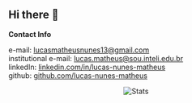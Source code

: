 ## Hi there 👋
**Contact Info**

e-mail: lucasmatheusnunes13@gmail.com<br/>
institutional e-mail: lucas.matheus@sou.inteli.edu.br<br/>
linkedIn: <a href="linkedin.com/in/lucas-nunes-matheus">linkedin.com/in/lucas-nunes-matheus</a><br/>
github: <a href="github.com/lucas-nunes-matheus">github.com/lucas-nunes-matheus</a><br/>

<div align="center">
  <img src="https://github-readme-stats.vercel.app/api/top-langs/?username=lucas-nunes-matheus&amp;hide=html,javascript,php,cpp,css&amp;layout=compact&amp;theme=dark" alt="Stats">
</div>
